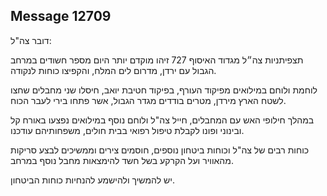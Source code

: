 ## Message 12709

דובר צה"ל: 

תצפיתניות צה״ל מגדוד האיסוף 727 זיהו מוקדם יותר היום מספר חשודים במרחב הגבול עם ירדן, מדרום לים המלח, והקפיצו כוחות לנקודה. 

לוחמת ולוחם במילואים מפיקוד העורף, בפיקוד חטיבת יואב, חיסלו שני מחבלים שחצו לשטח הארץ מירדן, מטרים בודדים מגדר הגבול, אשר פתחו בירי לעבר הכוח.

במהלך חילופי האש עם המחבלים, חייל צה"ל ולוחם נוסף במילואים נפצעו באורח קל ובינוני ופונו לקבלת טיפול רפואי בבית חולים, משפחותיהם עודכנו. 

כוחות רבים של צה"ל וכוחות ביטחון נוספים, חוסמים צירים וממשיכים לבצע סריקות מהאוויר ועל הקרקע בשל חשד להימצאות מחבל נוסף במרחב.

יש להמשיך ולהישמע להנחיות כוחות הביטחון.


